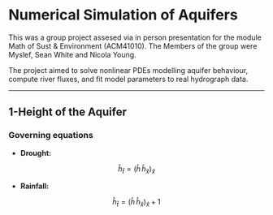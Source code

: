 # Numerical Simulation of Aquifers

This was a group project assesed via in person presentation for the module Math of Sust & Environment (ACM41010). The Members of the group were Myslef, Sean White and Nicola Young.

The project aimed to solve nonlinear PDEs modelling aquifer behaviour, compute river fluxes, and fit model parameters to real hydrograph data.

***
## 1-Height of the Aquifer

### Governing equations 

- **Drought:**
  
$$ \hat{h}_{\hat{t}} = (\hat{h} \, \hat{h}_{\hat{x}})_{\hat{x}} $$

- **Rainfall:**
  
$$ \hat{h}_{\hat{t}} = (\hat{h} \, \hat{h}_{\hat{x}})_{\hat{x}} + 1 $$
